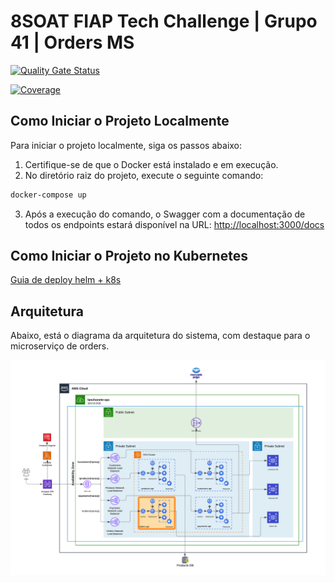 # 8SOAT FIAP Tech Challenge | Grupo 41 | Orders MS

[![Quality Gate Status](https://sonarcloud.io/api/project_badges/measure?project=8SOAT-GRUPO-41_tech-challenge-fase-4-orders&metric=alert_status)](https://sonarcloud.io/summary/new_code?id=8SOAT-GRUPO-41_tech-challenge-fase-4-orders)

[![Coverage](https://sonarcloud.io/api/project_badges/measure?project=8SOAT-GRUPO-41_tech-challenge-fase-4-orders&metric=coverage)](https://sonarcloud.io/summary/new_code?id=8SOAT-GRUPO-41_tech-challenge-fase-4-orders)

## Como Iniciar o Projeto Localmente

Para iniciar o projeto localmente, siga os passos abaixo:

1. Certifique-se de que o Docker está instalado e em execução.
2. No diretório raiz do projeto, execute o seguinte comando:

```bash
docker-compose up
```

3. Após a execução do comando, o Swagger com a documentação de todos os endpoints estará disponível na URL:
   [http://localhost:3000/docs](http://localhost:3000/docs)

## Como Iniciar o Projeto no Kubernetes

[Guia de deploy helm + k8s](k8s/README.md)

## Arquitetura

Abaixo, está o diagrama da arquitetura do sistema, com destaque para o microserviço de orders.

![Arquitetura](diagrams/architecture-fase-4-orders.png)